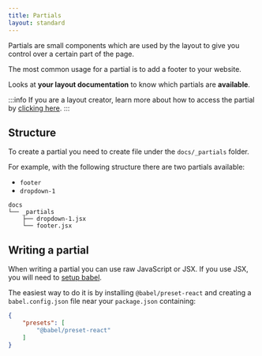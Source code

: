```yaml
---
title: Partials
layout: standard
---
```


Partials are small components which are used by the layout to give you control over a certain part of the page.

The most common usage for a partial is to add a footer to your website.

Looks at **your layout documentation** to know which partials are **available**.

:::info
If you are a layout creator, learn more about how to access the partial by [clicking here](nacara/partials).
:::

## Structure

To create a partial you need to create file under the `docs/_partials` folder.

For example, with the following structure there are two partials available:

- `footer`
- `dropdown-1`

```
docs
└── _partials
    ├── dropdown-1.jsx
    └── footer.jsx
```

## Writing a partial

When writing a partial you can use raw JavaScript or JSX. If you use JSX, you will need to [setup babel](https://babeljs.io/docs/en/config-files).

The easiest way to do it is by installing `@babel/preset-react` and creating a `babel.config.json` file near your `package.json` containing:

```json
{
    "presets": [
        "@babel/preset-react"
    ]
}
```
